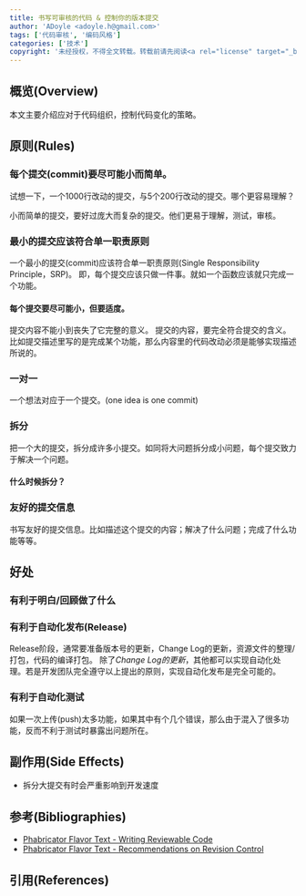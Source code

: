 ```yaml
---
title: 书写可审核的代码 & 控制你的版本提交
author: 'ADoyle <adoyle.h@gmail.com>'
tags: ['代码审核', '编码风格']
categories: ['技术']
copyright: '未经授权，不得全文转载。转载前请先阅读<a rel="license" target="_blank" href="//adoyle.me/blog/copyright.html">本站版权声明</a>'
---
```


## 概览(Overview)
本文主要介绍应对于代码组织，控制代码变化的策略。

<!-- more -->

## 原则(Rules)
### 每个提交(commit)要尽可能小而简单。
试想一下，一个1000行改动的提交，与5个200行改动的提交。哪个更容易理解？

小而简单的提交，要好过庞大而复杂的提交。他们更易于理解，测试，审核。

### 最小的提交应该符合单一职责原则
一个最小的提交(commit)应该符合单一职责原则(Single Responsibility Principle，SRP)。
即，每个提交应该只做一件事。就如一个函数应该就只完成一个功能。

#### 每个提交要尽可能小，但要**适度**。
提交内容不能小到丧失了它完整的意义。
提交的内容，要完全符合提交的含义。比如提交描述里写的是完成某个功能，那么内容里的代码改动必须是能够实现描述所说的。

### 一对一
一个想法对应于一个提交。(one idea is one commit)

### 拆分
把一个大的提交，拆分成许多小提交。如同将大问题拆分成小问题，每个提交致力于解决一个问题。

#### 什么时候拆分？

### 友好的提交信息
书写友好的提交信息。比如描述这个提交的内容；解决了什么问题；完成了什么功能等等。

## 好处
### 有利于明白/回顾做了什么

### 有利于自动化发布(Release)
Release阶段，通常要准备版本号的更新，Change Log的更新，资源文件的整理/打包，代码的编译打包。
除了*Change Log的更新*，其他都可以实现自动化处理。若是开发团队完全遵守以上提出的原则，实现自动化发布是完全可能的。

### 有利于自动化测试
如果一次上传(push)太多功能，如果其中有个几个错误，那么由于混入了很多功能，反而不利于测试时暴露出问题所在。

## 副作用(Side Effects)
- 拆分大提交有时会严重影响到开发速度


## 参考(Bibliographies)
- [Phabricator Flavor Text - Writing Reviewable Code][B1]
- [Phabricator Flavor Text - Recommendations on Revision Control][B2]

## 引用(References)
[^1]: [][R1]


<!-- 以下是相关链接 -->

[B1]: https://secure.phabricator.com/book/phabflavor/article/writing_reviewable_code/
[B2]: https://secure.phabricator.com/book/phabflavor/article/recommendations_on_revision_control/
